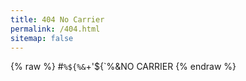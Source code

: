 ```yaml
---
title: 404 No Carrier
permalink: /404.html
sitemap: false
---
```


<!-- markdownlint-disable no-missing-space-atx -->
{% raw %}
#`%${%&`+'${`%&NO CARRIER
{% endraw %}
<!-- markdownlint-enable no-missing-space-atx -->
